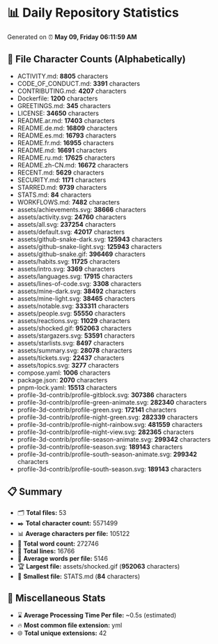 # 📊 Daily Repository Statistics
Generated on ⏰ **May 09, Friday 06:11:59 AM**

## 📂 File Character Counts (Alphabetically)
- ACTIVITY.md: **8805** characters
- CODE_OF_CONDUCT.md: **3391** characters
- CONTRIBUTING.md: **4207** characters
- Dockerfile: **1200** characters
- GREETINGS.md: **345** characters
- LICENSE: **34650** characters
- README.ar.md: **17403** characters
- README.de.md: **16809** characters
- README.es.md: **16793** characters
- README.fr.md: **16955** characters
- README.md: **16691** characters
- README.ru.md: **17625** characters
- README.zh-CN.md: **16672** characters
- RECENT.md: **5629** characters
- SECURITY.md: **1171** characters
- STARRED.md: **9739** characters
- STATS.md: **84** characters
- WORKFLOWS.md: **7482** characters
- assets/achievements.svg: **38666** characters
- assets/activity.svg: **24760** characters
- assets/all.svg: **237254** characters
- assets/default.svg: **42017** characters
- assets/github-snake-dark.svg: **125943** characters
- assets/github-snake-light.svg: **125943** characters
- assets/github-snake.gif: **396469** characters
- assets/habits.svg: **11725** characters
- assets/intro.svg: **3369** characters
- assets/languages.svg: **17915** characters
- assets/lines-of-code.svg: **3308** characters
- assets/mine-dark.svg: **38492** characters
- assets/mine-light.svg: **38465** characters
- assets/notable.svg: **333311** characters
- assets/people.svg: **55550** characters
- assets/reactions.svg: **11029** characters
- assets/shocked.gif: **952063** characters
- assets/stargazers.svg: **53591** characters
- assets/starlists.svg: **8497** characters
- assets/summary.svg: **28078** characters
- assets/tickets.svg: **22437** characters
- assets/topics.svg: **3277** characters
- compose.yaml: **1006** characters
- package.json: **2070** characters
- pnpm-lock.yaml: **15513** characters
- profile-3d-contrib/profile-gitblock.svg: **307386** characters
- profile-3d-contrib/profile-green-animate.svg: **282340** characters
- profile-3d-contrib/profile-green.svg: **172141** characters
- profile-3d-contrib/profile-night-green.svg: **282339** characters
- profile-3d-contrib/profile-night-rainbow.svg: **481559** characters
- profile-3d-contrib/profile-night-view.svg: **282365** characters
- profile-3d-contrib/profile-season-animate.svg: **299342** characters
- profile-3d-contrib/profile-season.svg: **189143** characters
- profile-3d-contrib/profile-south-season-animate.svg: **299342** characters
- profile-3d-contrib/profile-south-season.svg: **189143** characters

## 📋 Summary
- 🗂️ **Total files:** 53
- ✒️ **Total character count:** 5571499
- 📊 **Average characters per file:** 105122
- 📝 **Total word count:** 272746
- 🧾 **Total lines:** 16766
- 📐 **Average words per file:** 5146
- 🏆 **Largest file:** assets/shocked.gif (**952063** characters)
- 🥉 **Smallest file:** STATS.md (**84** characters)

## 🌟 Miscellaneous Stats
- ⌛ **Average Processing Time Per file:** ~0.5s (estimated)
- 🔥 **Most common file extension:** yml
- 🌐 **Total unique extensions:** 42
